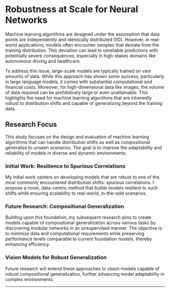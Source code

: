 # Robustness at Scale for Neural Networks

Machine learning algorithms are designed under the assumption that data points are independently and identically distributed (IID). However, in real-world applications, models often encounter samples that deviate from the training distribution. This deviation can lead to unreliable predictions with potentially severe consequences, especially in high-stakes domains like autonomous driving and healthcare.

To address this issue, large-scale models are typically trained on vast amounts of data. While this approach has shown some success, particularly in large language models, it comes with substantial computational and financial costs. Moreover, for high-dimensional data like images, the volume of data required can be prohibitively large or even unattainable. This highlights the need for machine learning algorithms that are inherently robust to distribution shifts and capable of generalizing beyond the training data.

## Research Focus

This study focuses on the design and evaluation of machine learning algorithms that can handle distribution shifts as well as compositional generalise to unseen scenarios. The goal is to improve the adaptability and reliability of models in diverse and dynamic environments.

### Initial Work: Resilience to Spurious Correlations

My initial work centers on developing models that are robust to one of the most commonly encountered distribution shifts: spurious correlations. I propose a novel, data-centric method that builds models resilient to such shifts while ensuring scalability to real-world, in-the-wild scenarios.

### Future Research: Compositional Generalization

Building upon this foundation, my subsequent research aims to create models capable of compositional generalization across various tasks by discovering modular networks in an unsupervised manner. The objective is to minimize data and computational requirements while preserving performance levels comparable to current foundation models, thereby enhancing efficiency.

### Vision Models for Robust Generalization

Future research will extend these approaches to vision models capable of robust compositional generalization, further advancing model adaptability in complex environments.

---
